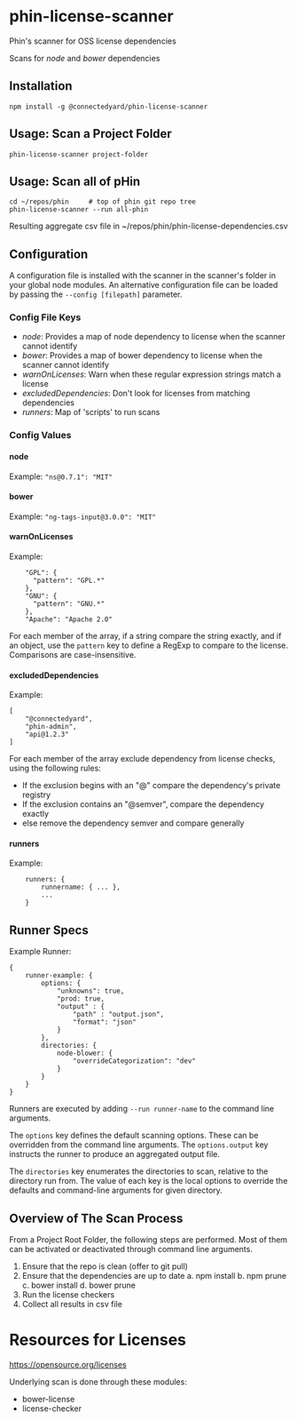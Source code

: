 # phin-license-scanner

Phin's scanner for OSS license dependencies

Scans for *node* and *bower* dependencies

## Installation

```npm install -g @connectedyard/phin-license-scanner```

## Usage: Scan a Project Folder

```phin-license-scanner project-folder```

## Usage: Scan all of pHin

```
cd ~/repos/phin     # top of phin git repo tree
phin-license-scanner --run all-phin
```

Resulting aggregate csv file in ~/repos/phin/phin-license-dependencies.csv

## Configuration

A configuration file is installed with the scanner in the scanner's folder in your global node modules. An alternative
configuration file can be loaded by passing the `--config [filepath]` parameter.

### Config File Keys
* *node*: Provides a map of node dependency to license when the scanner cannot identify
* *bower*: Provides a map of bower dependency to license when the scanner cannot identify
* *warnOnLicenses*: Warn when these regular expression strings match a license
* *excludedDependencies*: Don't look for licenses from matching dependencies
* *runners*: Map of 'scripts' to run scans

### Config Values

#### node

Example: `"ns@0.7.1": "MIT"`

#### bower

Example: `"ng-tags-input@3.0.0": "MIT"`

#### warnOnLicenses

Example: 
```
    "GPL": {
      "pattern": "GPL.*"
    },
    "GNU": {
      "pattern": "GNU.*"
    },
    "Apache": "Apache 2.0"
```

For each member of the array, if a string compare the string exactly, and if an object, use the `pattern` key to define a RegExp to compare to the license. Comparisons are case-insensitive.

#### excludedDependencies

Example:
```
[
	"@connectedyard",
	"phin-admin",
	"api@1.2.3"
]
```

For each member of the array exclude dependency from license checks, using the following rules:
* If the exclusion begins with an "@" compare the dependency's private registry
* If the exclusion contains an "@semver", compare the dependency exactly
* else remove the dependency semver and compare generally

#### runners

Example:
```
	runners: {
		runnername: { ... },
		...
	}
```

## Runner Specs

Example Runner:
```
{
	runner-example: {
		options: {
			"unknowns": true,
			"prod: true,
			"output" : {
				"path" : "output.json",
				"format": "json"
			}
		},
		directories: {
			node-blower: {
				"overrideCategorization": "dev"
			}
		}
	}
}
```

Runners are executed by adding `--run runner-name` to the command line arguments.

The `options` key defines the default scanning options. These can be overridden from the command line arguments. The `options.output` key instructs the runner to produce an aggregated output file.

The `directories` key enumerates the directories to scan, relative to the directory run from. The value of each key is the
local options to override the defaults and command-line arguments for given directory.

## Overview of The Scan Process

From a Project Root Folder, the following steps are performed. Most of them can be activated
or deactivated through command line arguments.

1. Ensure that the repo is clean (offer to git pull)
2. Ensure that the dependencies are up to date
    a. npm install
    b. npm prune
    c. bower install
    d. bower prune
3. Run the license checkers
4. Collect all results in csv file

# Resources for Licenses
    
https://opensource.org/licenses

Underlying scan is done through these modules:
 * bower-license
 * license-checker



